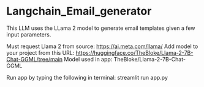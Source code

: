 # Langchain_Email_generator
This LLM uses the LLama 2 model to generate email templates given a few input parameters.

Must request Llama 2 from source: https://ai.meta.com/llama/
Add model to your project from this URL: https://huggingface.co/TheBloke/Llama-2-7B-Chat-GGML/tree/main
Model used in app: TheBloke/Llama-2-7B-Chat-GGML

Run app by typing the following in terminal:
streamlit run app.py

